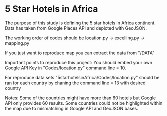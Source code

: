 # 5 Star Hotels in Africa
The purpose of this study is defining the 5 star hotels in Africa continent. Data has taken from Google Places API and depicted with GeoJSON.

The working order of codes should be location.py -> excelling.py -> mapping.py

If you just want to reproduce map you can extract the data from "/DATA"

Important points to reproduce this project:
You should embed your own Google API Key in "Codes/location.py" command line = 10.

For reproduce data sets "5starhotelsinAfrica/Codes/location.py" should be ran for each country by chaning the command line = 13 with desired country 

Notes:
Some of the countries might have more than 60 hotels but Google API only provides 60 results.
Some countries could not be highlighted within the map due to mismatching in Google API and GeoJSON bases.

